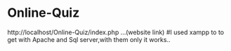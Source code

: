 # Online-Quiz
http://localhost/Online-Quiz/index.php ...(website link)
#I used xampp to to get with Apache and Sql server,with them only it works..
